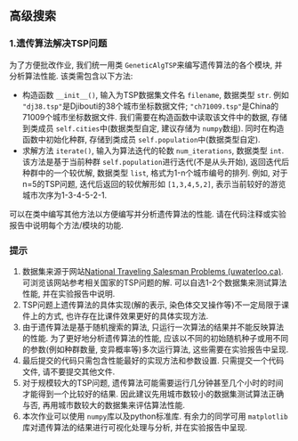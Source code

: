 ## 高级搜索

### 1.遗传算法解决TSP问题

为了方便批改作业, 我们统一用类 `GeneticAlgTSP`来编写遗传算法的各个模块, 并分析算法性能. 该类需包含以下方法:

* 构造函数 `__init__()`, 输入为TSP数据集文件名 `filename`, 数据类型 `str`. 例如 `"dj38.tsp"`是Djibouti的38个城市坐标数据文件; `"ch71009.tsp"`是China的71009个城市坐标数据文件. 我们需要在构造函数中读取该文件中的数据, 存储到类成员 `self.cities`中(数据类型自定, 建议存储为 `numpy`数组). 同时在构造函数中初始化种群, 存储到类成员 `self.population`中(数据类型自定).
* 求解方法 `iterate()`, 输入为算法迭代的轮数 `num_iterations`, 数据类型 `int`. 该方法是基于当前种群 `self.population`进行迭代(不是从头开始), 返回迭代后种群中的一个较优解, 数据类型 `list`, 格式为1-n个城市编号的排列. 例如, 对于n=5的TSP问题, 迭代后返回的较优解形如 `[1,3,4,5,2]`, 表示当前较好的游览城市次序为1-3-4-5-2-1.

可以在类中编写其他方法以方便编写并分析遗传算法的性能. 请在代码注释或实验报告中说明每个方法/模块的功能.

### 提示

1. 数据集来源于网站[National Traveling Salesman Problems (uwaterloo.ca)](https://www.math.uwaterloo.ca/tsp/world/countries.html). 可浏览该网站参考相关国家的TSP问题的解. 可以自选1-2个数据集来测试算法性能, 并在实验报告中说明.
2. TSP问题上遗传算法的具体实现(解的表示, 染色体交叉操作等)不一定局限于课件上的方式, 也许存在比课件效果更好的具体实现方法.
3. 由于遗传算法是基于随机搜索的算法, 只运行一次算法的结果并不能反映算法的性能. 为了更好地分析遗传算法的性能, 应该以不同的初始随机种子或用不同的参数(例如种群数量, 变异概率等)多次运行算法, 这些需要在实验报告中呈现.
4. 最后提交的代码只需包含性能最好的实现方法和参数设置. 只需提交一个代码文件, 请不要提交其他文件.
5. 对于规模较大的TSP问题, 遗传算法可能需要运行几分钟甚至几个小时的时间才能得到一个比较好的结果. 因此建议先用城市数较小的数据集测试算法正确与否, 再用城市数较大的数据集来评估算法性能.
6. 本次作业可以使用 `numpy`库以及python标准库. 有余力的同学可用 `matplotlib`库对遗传算法的结果进行可视化处理与分析, 并在实验报告中呈现.

